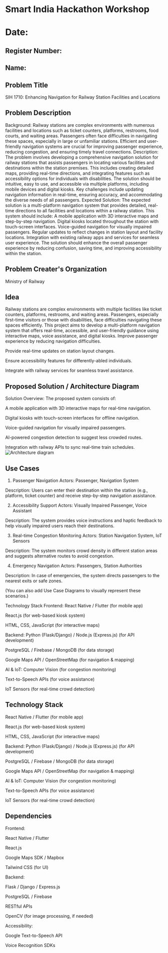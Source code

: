 # Smart India Hackathon Workshop
# Date:
## Register Number:
## Name:
## Problem Title
SIH 1710: Enhancing Navigation for Railway Station Facilities and Locations
## Problem Description
Background: Railway stations are complex environments with numerous facilities and locations such as ticket counters, platforms, restrooms, food courts, and waiting areas. Passengers often face difficulties in navigating these spaces, especially in large or unfamiliar stations. Efficient and user-friendly navigation systems are crucial for improving passenger experience, reducing congestion, and ensuring timely travel connections. Description: The problem involves developing a comprehensive navigation solution for railway stations that assists passengers in locating various facilities and destinations within the station premises. This includes creating detailed maps, providing real-time directions, and integrating features such as accessibility options for individuals with disabilities. The solution should be intuitive, easy to use, and accessible via multiple platforms, including mobile devices and digital kiosks. Key challenges include updating navigation information in real-time, ensuring accuracy, and accommodating the diverse needs of all passengers. Expected Solution: The expected solution is a multi-platform navigation system that provides detailed, real-time directions to all facilities and locations within a railway station. This system should include: A mobile application with 3D interactive maps and step-by-step navigation. Digital kiosks located throughout the station with touch-screen interfaces. Voice-guided navigation for visually impaired passengers. Regular updates to reflect changes in station layout and facility locations. Integration with existing railway apps and services for seamless user experience. The solution should enhance the overall passenger experience by reducing confusion, saving time, and improving accessibility within the station.

## Problem Creater's Organization
Ministry of Railway

## Idea
Railway stations are complex environments with multiple facilities like ticket counters, platforms, restrooms, and waiting areas. Passengers, especially first-time visitors or those with disabilities, face difficulties navigating these spaces efficiently. This project aims to develop a multi-platform navigation system that offers real-time, accessible, and user-friendly guidance using interactive maps, voice assistance, and digital kiosks.
Improve passenger experience by reducing navigation difficulties.

Provide real-time updates on station layout changes.

Ensure accessibility features for differently-abled individuals.

Integrate with railway services for seamless travel assistance.

## Proposed Solution / Architecture Diagram
Solution Overview:
The proposed system consists of:

A mobile application with 3D interactive maps for real-time navigation.

Digital kiosks with touch-screen interfaces for offline navigation.

Voice-guided navigation for visually impaired passengers.

AI-powered congestion detection to suggest less crowded routes.

Integration with railway APIs to sync real-time train schedules.
![Architecture diagram](https://github.com/user-attachments/assets/d6173f08-0c75-4cec-a193-16ff0a09f703)


## Use Cases
1. Passenger Navigation
Actors: Passenger, Navigation System

Description: Users can enter their destination within the station (e.g., platform, ticket counter) and receive step-by-step navigation assistance.

2. Accessibility Support
Actors: Visually Impaired Passenger, Voice Assistant

Description: The system provides voice instructions and haptic feedback to help visually impaired users reach their destinations.

3. Real-time Congestion Monitoring
Actors: Station Navigation System, IoT Sensors

Description: The system monitors crowd density in different station areas and suggests alternative routes to avoid congestion.

4. Emergency Navigation
Actors: Passengers, Station Authorities

Description: In case of emergencies, the system directs passengers to the nearest exits or safe zones.

(You can also add Use Case Diagrams to visually represent these scenarios.)

Technology Stack
Frontend:
React Native / Flutter (for mobile app)

React.js (for web-based kiosk system)

HTML, CSS, JavaScript (for interactive maps)

Backend:
Python (Flask/Django) / Node.js (Express.js) (for API development)

PostgreSQL / Firebase / MongoDB (for data storage)

Google Maps API / OpenStreetMap (for navigation & mapping)

AI & IoT:
Computer Vision (for congestion monitoring)

Text-to-Speech APIs (for voice assistance)

IoT Sensors (for real-time crowd detection)

## Technology Stack
React Native / Flutter (for mobile app)

React.js (for web-based kiosk system)

HTML, CSS, JavaScript (for interactive maps)

Backend:
Python (Flask/Django) / Node.js (Express.js) (for API development)

PostgreSQL / Firebase / MongoDB (for data storage)

Google Maps API / OpenStreetMap (for navigation & mapping)

AI & IoT:
Computer Vision (for congestion monitoring)

Text-to-Speech APIs (for voice assistance)

IoT Sensors (for real-time crowd detection)

## Dependencies
Frontend:

React Native / Flutter

React.js

Google Maps SDK / Mapbox

Tailwind CSS (for UI)

Backend:

Flask / Django / Express.js

PostgreSQL / Firebase

RESTful APIs

OpenCV (for image processing, if needed)

Accessibility:

Google Text-to-Speech API

Voice Recognition SDKs
